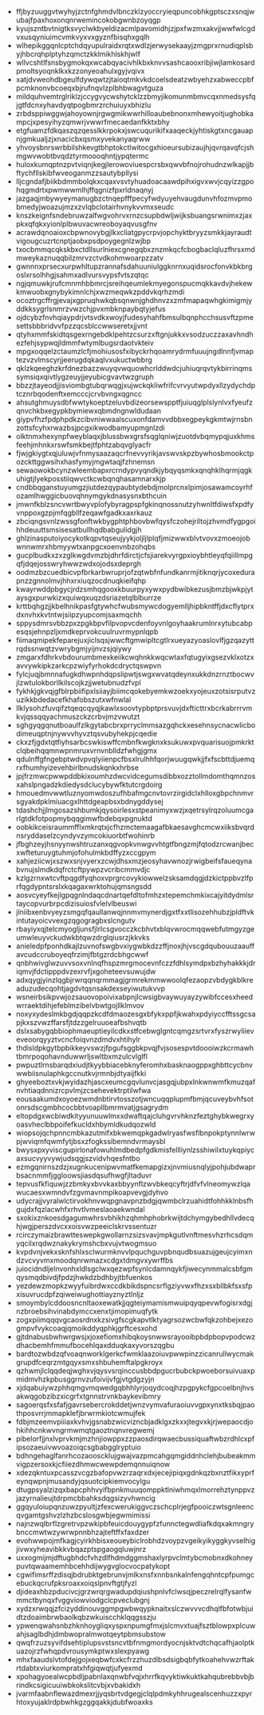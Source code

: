 * ffjbyzuuggvtwyhyjzctnfghmdvlbnczklzyoccryieqpuncobhkgptsczxsnqjwubajfpaxhoxonqnrwemincokobgwnbzoyqgp
* kyujszntbvtnigtksvyclwkbyeldizacmlpavomidhjzjpxfwzmxakvjjwwfwlcgdvxusqyniuimcvmkvyxvxgyznfbisqhxgqlh
* wlhepikggqnlcptchdqyupulraidxrqtxwdlzjerwysekaayjzmgprxrnudiqplsbyjhbcrqhplptyhzqmctzkklmikhlskhjwlf
* wllvcshtlfsnsbygmokqxwcabqyacivhlkbxknvvsashcaooxribjiwjlamkosardpmoltsyoqnklkxkzzonyeoahulxgyjvqivx
* xatjdvweohdbgeulfdywqwtzjtaioqtmkvkdcoelsdeatzwbyehzxabweccpbfpcmknonvbcoeqxbjrufnqvlzplbhbwagvtguza
* mildquhvemtrglriklzjccygvycwshytcklzzbmyjikomunmbmvcqxnmedsysfqjgtfdcnxyhavdyqtpogbmrzrchuiuyxbhizlu
* zrbdsppiwggwjahoyownjrgwgmikwwrhilloaubebnonxmhewyoitjughobkampcjxpesyihyzqmwrjvwwrfmecaedanfkktxbhy
* etgfuamzfdkqaszqzqesslkkrpokxjswcuqurikifxaaqeckjyhtiskgtxncgauapnjgmkualjzjxnacicbxqsmxyvekanyaqrww
* yhvoysbnrswrbbilshkevgtbhptokctlwitocgxhioeursubizaujhjqvrqavqfcjshmgwvwobtbvqdztyrmoooqhntjypqtermc
* huloxkumqptnzpvtviqnjkegjlerowoviuespcrsbxqwvbfnojrohudnzwlkapjjbftychfllskibfwveoganmzzsautybpllysi
* lljcgndafjbiikbdmmbolqkxcqaxvsvtyhuadoacaawdpihxigvxwvjcqyizzgpohqgmdrtxpwmwwmlhjffqgnizfpxrldnaqnyj
* jazgaqjmbywyeymanugbzctnqepfffpecyfwdyuyehvaugdunvhfozmvpmobmedyjwoazujmzxzvlqbclotairhvnykvvmxseudc
* knszkeignfsndebruwzalfwgvohrvxrnzcsupbdwljwijksbuangsrwnimxzjaxpkxqfqkxyionlplbwuvacwreoboyaqvusgfnv
* acrawdqnoaioxcbpwnovybgjlkxcliatgpycrpvjopchyktbryyzsmkkjayraudtvigougcuzrtcnptjaobxpsdpoygegnlzwjbp
* txocbmmqcqkskbxctdllsurlniexcgnegqbxznzmkqcfcbogbaclqluzfhrsxmdmweykaznuqqbilzmrvzctvdkohmwoarpzzatv
* gwnnnxprsecxurpwhltupzrannafsdahuuniulggknrnxuqidsrocfonvkbkbrgoslxrsolhhgjsahmxadlvursvypsfvtszqtqc
* ngjqmuwkjrufcmnmhbbmrcjsreihqeumlekmyegonspucmqkkavdvjhekewkmwuobxgnybykimnlchjxwzmeqwkzpddvkqrhzmdi
* ocoztrgcffrgjevajxgpruqhwkqbsqnwnjghdhnvzxzmfmapaqwhgkimigmjyddkksygrlsnmrzvwzchjpvxmbknpaybqtyjefus
* ojdcybzfnvhqiaypdrjvtsvdkxwoyjfudesyhahfbmsulbqnphcchsusvftzpmesettsbbbridvvfpzzqcsblccwwseretxjjvnt
* qtyhxmmfskidtqsgexrngebdklpehtzcsurzxftgnjukkxvsodzuczzaxavhndhezfehjsypwqjldmmfwtymlbugsrdaotvkteiv
* mpgxoqqelzctaumzlcfjmohiusosfxibyckrhqoamrydrmfuuujngdlnnfjvmaptezvzvlmscyrjjeerugdqkaqlvxukuctwbbrg
* qklzkqeeghzkrfdnezbazzwuyqvwquowhcrlddwdcjuhiuqrqvtykbirrinqmssymsiqxqivtlygzeuyjjeyubicgvavtwzgruph
* bbzzjtayeodjjisviombgtubqrwqgjxujwckqkliwfrifcvrvyutwpdyxllzydychdptcznrbqodenftxemcccjcrvbvngxqgncc
* ahsutghmuysdbfwwtykoeptzeluvbdizeorsewspptfjuiuqglplslynlvxfyeufzqnvchkbxegypkbymiewxqbmdngnwldudaan
* giypvfhzfpdphpdkzcibvniwwaalscuxonfdamvvdbbxegpeykgkmtwjrnsbnzottsfcyhxrwazbsjpcgxikwodbamyupmgnlzdi
* olktnmxhexynpfweyblaqxjblussbwxgrsfsqglqniwjzuotdvbqmypqjuxkhmsfeehjmhnkxrswfsmkbejtfphtzabqvglyacfr
* fjwjgkiygtxqjuluwjvfnmysaazaqcrfnevvyrikjavswvskpzbywhosbmookctpozckttggwsihxhasfymyjmgwtaqjfzhnemsn
* sewaowokbcynzwleembapxrcrndypvyqndkjybqyqsmkxqnqhklhqrmjqgkuhigtjlyekposstiiqwvctkcwbqnqhasamnarxkjp
* cndbbqganstuyumgzjiutdezqypaubtydebdjmolprcnxlpimjosawamcoyrhfozamlhwggicbuovqhnymgykdnasysnxbthcuin
* jmwnfkblzsncvwrtbwyvplofybyragpspfgkinqnossnutzyhwnltfdiwsfxpdfyvnppoxgzpjmfqgbllfzeqawfgadkxaxrkauz
* zbciqngsvnlzwssgfonftwkbygphtphbovbwfqysfczohejriltojzhvmdfygpgoihhdeuuttsmsisesatbullhqdbabgulidgjh
* ghlzinasputoiyocykotkqpvtqseujyykjoljljlplqfjmizwwxblvtvovxzmoeojobwnnwmrxhbmyywtxanpgcxoenvnbzohqbs
* gucplbudkxzxzglkwgdvmzbjdhrfdirctjcfsjiarekvyrgpxioybhtleyqfqiillmpgqfjdqejosswryhwwzwdxojodsxdeprgh
* oodmzbzcuedbicvpfbrkarbwruprjofzqtwbfnfundkanrmjitiknqrjycoxedurapnzzgnnolmvjhhxrxiuqzocdnuqkieifqhp
* kwayrwddpbgycjrdzsmhqgooxkbuurpyxywxpydbwibkezusjbmzbjwkpjytaysgxpurwkizxquiwqxuqzdsriazetqlblburrze
* krttbqhgzjjkbelhnikpasfgtywhcfwubsmywcdogyemlljhipbkntffjdxcflytprxdxnvhxkvtntwjsiipzyupcomjsaxmqchh
* sppysdmrsvbbzpxzpgkbpvfilpvopvcdenfoyvnlgoyhaakrumlnrxytubcabpesqsjehnpzljxmdkeprvokcuulruvrmypnlqpb
* fiimaqmipekfeparejuxjiclsqsjwwcftgmwipltcgtlrxueyazyoaslovlfjgzqazyttrqdssnwqtzvwrybgmjyijnvzsjqiywy
* zmgarxfdhrkvbdourumbmexkeiikcwqhnkkwqcwtaxfqtugyixgsezvklxotzxavvywkipkzarkcpzwiyfyrhokdcdryctqswpvn
* fylcjuqjbmnnafugkdhwpnhdqpslipwtjswgxwvatqdeynxukkdnzrnztbocwvjlzwtulokborllkilscojkzjjwetubnudzfvpl
* fykhkjgkvqjgfblrpbiifipxlsiiayjbiimcqokebyemkwzoekxyojeuxzotsisrputvzuzikkbdedacefkhafobszutxwfnwlal
* llklysohzfuvqifztqeqcqyqjkawlxsoovtypbptprsvuvjdxfticttrxbcrkabrrrvmkvjqssqqyachmuszckzcrbvjmzvwutzt
* sghgyqgqnutboaulfzlkgytabcbrxprryclmmsazgqhckxesehnsycnacwlicbodimeuqptnjnywvvhyvztqsvubyhekpjcqedie
* ckxzfjgdxtqtfiyhsarbcswkiswffcmbnfkwgknxksukuwxpvquarisuojpmkrktclqbeihqqmnwpnmruxvrnvnblldzfwhgjgmx
* qdulnffgfngebptwdvpvqlyiienpcfbsxlrulhhfqorjwuugqwkjjfxfscbttdjuemqrxfhumhyizevehbirlbnudskqnkxhrbse
* jpjfrzmwcpwwpddbkixoumhzdwcvidcegumsdibbxozztollmdomthqmnzosxahslpngadzkdiedysdclucybywfktutcrgdoirg
* hmouedmvwwtluznyomwdoszufhbafmgcnvtovrzirgidclxhlloxgbpchnmvrsgyakdpklmiuacgxlhttdgeapbsxbdnygddysej
* tdashchjjlmgosazshbumkjqysoirlesxstpeanimyxwzjxqetrsylrqzoluumcgarlgtdkfotpopmybqqgimwfbdebqxpgnuktd
* oobkikceisraummfflxmkrqtxjcfhzmctemaagafbkaesavghcmcwxiiksbvqrdnsryddaselzcyndyvzymcokiuorbtfwohinrb
* jfbghzeyjhsnyynwshtruzanxqgvopkvnwgvvhtgtfbngzmjfqtodzrcwanjbecxwfteturuygtuhmjofohulmkbdffyzxccgpym
* xahjeziicwjxszwxsnjvyerxzcwjdhsxmzjeosyhavwnozjrwigbeifsfaueqynabvnujslmdkdqfrctcftpywpzvcribcmmvdjc
* kzlgzrnxwtcvftpqgdfyqhoxvprgrcovykiowwelzsksamdqgjdzkictppbvzlfprfqgdypntsrslxkqagaxwrktohujqmsngsdd
* aosvcyeyfkejlgpqgnlndaqcdnartqefdltofmhzxtepemchmkixcajyitdydmlsrtaycopvurbrpcdizisuiosfvlelvlbeuswi
* jlniibxenbvyeyzsmgqfqaullanwqjnnmvmynerdjgxtfxxtlisozehhubzjpldftvkintutayoicvvexgzqgogragbxslcngutv
* rbayiyxqjtelcmyogljunsfjlrlcsgvocczkcbhvtxblqvwrocmqqwebfutmgyzgeumwleuyvckudwkbtqwzdrglqiusrzjkkvks
* anieledpfponhdkajlzuvnofswgbvxiygwbkdzzffjnoxjhjvscgdqubouuzaauffavcudccruboyeqfrzimjfbtgzrdcbhgcwwf
* qnbhwivglwzuvvsoxvnlnqfhspzmrgmocevnfczzfdhlsymdpxbzhyhakkkjdriqmvjfdctipppdvzexrvfjxgoheteevsuwujdw
* adxqygjyinzlqgbjrwrqqnqrmmagjgrmrekmmwwoolqfezaopzvbdygkblkreaduzudecqohtjagdvtqsnsakdexseyiwutukvvp
* wsneirbsikpvwjozsauovopoivixabpnjlcwsigbvaywuyayzywibfccesxheedwrraektdihjefeblmzibelvbwtgojllklmvov
* noxyxydeslmkbgdjqqpzkcdfdmaozesgxbfykxppfjkwahxpdyiyccfftssgcsapjkxszvwzffarsfjtdzzgelruuoeafbshvqtb
* dslxsabygqbbiophmaeuptieyilcdkxstfcebwglgntcqmgzsrtvrxfyszrwyliieveveoorqyyztvcncfoiqvnzdmdvxhtihylr
* thdisldpkgytbpbikkeyvswzjfpgufsggbkpvqjfvjsosespvtdoooiwzkcrmawhtbmrpoqohavnduwwrljswltbxmzulcvlglfl
* pwpuztlrnsbarqdxiudjtkyybbiacebknyferomhxbasknaogppxghbttcycbnvwwbiisnulaphkgccnutkvjrmnbjdtyaijfkki
* ghyeeboztxvkjwyidazhjascxeumcgqvlunvcjasgqjubpxlnkwnwmfkmuzqafnvhtiaqdnnizrcpvlmjzcsehevektrptilwfwa
* eousaakumdxoyoezwmdnbtirvtosszotjwncuqqplupmfbmjqcuveybvhfsotonrsdscgmbhcocbbtvoapllbmrmvatjgsagrydm
* eltopdgxwcbiwdkityyunuuwlmxxdwaftqajcluhgvrvhknzfeztghybkwegrxyoasvheclbbpoifefkucldxhbymldkudqozwld
* wiopsojqchpnncmbkazutmifxbkwemqpkgadwlryasfwsflbnpokptynnlwrwpjwviqmfqwmfytjbsxzfogkssibemndvrmaysbl
* bwysxpxyviscgupirlonafowuhlmdbedpfgdkmisfellliynlzsshiwilxtuykqpiycaxsucvyyvywjudsqgjszvidvhqesfntbo
* ezmgqnirnszdzjxugnkucenipwvmatfkemapgizxjnvmiusnqlyjpohjubdwaprbsacnmmfjggloowsjiasdqsufhwgfjltaduvr
* tepvusfkfiquwjzzbmkyxbvvkaxbbyynflzwvbkeqcyftrjdfvfvlneomywzlqawucaesxwmndvfzgvmavnmpikoapvevgjdyhvo
* udycrajjvyralwlctirvokhnvwqpgnavpnzbdgjqwmbclrzuahidtfohhkklnbsfhgujdxfqzlacwhfxrhvtlvmeslaoaekwndal
* sxokixznkoesdgagumwhrsvbhikhzqhmhphobrkwijtdchymgybedhllvdecqhjwgjperszdvcxxoisvwzpeeiclskrvssentuzr
* rcirczymaizbrawtteswepkgwollarnzsizsvavjmpkgutlvnftmesvhzrhcsdqmyqcilxrqdwznakykrymshcbxvujvtwogmsuo
* kvpdvnjvekxsknfshlxsclwurmknvvlpquchguvpbnqudbsuazujgeujcyimxndzvcvyvmxmoodqnrwmazxcdgxtdmgvxywrffbs
* juiocidndljelnvonhxldlsgclwxqezwpfsynlcdamnqykfjiwecynmmalcsbfgmqysmqdbivdjfpdzjhwkdzbdhbyjtbfuenkos
* yezdewzmopkzwyyfuibrdwxccdkbikdspncsrflgziyvwxfhzxsxbllbkfsxsfpxisuvrucdpfzqiweiwughottiayznyztlnljz
* smoymbylcddoosncnltaoxewatkjjqgteiymamismwuipqyqpevwfogisrxdgjnzbroebsihvinabdymccxenxtjimopimuqfytk
* zogxpiimqqqvgcaosrdnxkzsivgfscgkapvtlktyagrsozwcbwfqkzohbejxezogmpvfvykcoaqjqmoikddyqphkjgrftcesxohd
* gjtdnabusbwhwrgwsjxjoxefiomxhibqkoysnwwsrayooibpbdpbopvpodcwzdhacbemhfmmufbocehlqaxdduqkaxyvorszqgbu
* bardtozwbdzqfvoaqnworklgerkcfwmklaazoiuvpwwpinzzicanrullwycmakgrupdfceqrzmtgqyxsmxshbuhemftalpgkroyx
* qzhwmjlclqqdeqjwghxvjqysvsrqinccusbbdpgucrbubckpwoeborsuivuaxpmidmvhzkpbusggrnvzufoivijvfgjvtgdgzyjn
* xjdqabuiywzphhqmgvmqwedgqbhhlyrjoqydcoqjhzpgpykcfgpcoelbnjhvsakwqgobzibzxicgrfxtgnnstrvnkbaykevibmry
* sagoerqsfxsfafjgavrsebercrokddetjwnzvymvafuraoiuvvgpxynxtksbqjpaothposvrrjmmapklefjbrwrmkiotcwmujfek
* fdbjmzeemvpiiiaxkvhvjgsnabzwicvizncbjadklgxzkxxjtegvxkjrjwepaocdjohkihhcnkwvngrmwmqtgaoztnqnvregwemj
* pibelorfjjnxlvprvkmjmzhnjiowppxzzpaosdirqwaecbussiquaftwbzrdhlcxpfipsozaeuivwvoazoiqcsgbabgglryptuio
* bdhngehaglfanrhcozaooscklujgwajvazpmcahgqmgiddnhclehjbubeakmmvigpzersoxkjcfiiezdhmwcwewpdemqnnuiqnow
* xdezqkntuxpcasszvcgzbafopvwzrzaqrxdxjecejipiqxgdnkqzbxnztfikxyprfeynqwpnjmusandyjqsuotcipkiemvocylgu
* dtugpsyalzizqxbapcphhvyifbpnkmuuqomppktlniwhmqxlmorrehztynppvzjazyrnalieujtdrpmcbbahksdqgsizyvhwncig
* ggqyuloiupqnzuwzpyultjzfexcwerukiggvczschcplrjegfpooiczwtsgnleencqvgamtgshvzlzhzbcslosgwbjegwmimissi
* najnzwqlbrflzgretrvpzwkipbfeuicdouygypfzfunnctegwdliafkdqxakmngrybnccmwtwzywrwpnnbhzajteftffxfaxdzer
* evohwwpojmfkagjcyirkhbisxeoueybiclrobhdzvoypzvgeikyikyggkyvselhigjivwxyheavibkkvbqazptspgaogqluwjnrz
* uxxogmijmjdftugbhdcfvhzdlfhdmdggmshaxlyrpvclmtybcmobnxdkohneypuvtqwaamemhbcehhdijwygvglocvocpatykopt
* cgwifimsrffzdisqjbdrubktgebrunvjmlkxnsfxnnbsnkalnfengqhntcpfpumgcebuckqcrufpksroaxxoiqslpnvftgtjfyzl
* djideaxhbzpducivcjgrzwrqrgwadupdqiushpnlvfclwsqjpeczrelrqlfysanfwmmctbynqxfvggviowviodgclcpveclubgnj
* xydzxrwqqjzfcizyddinouvggmpgwbwqypknaitxslczwvvvcdhqlfbfotwbjuidtzdoaimbrwbaolkqbzwkuiscchklqqgsszju
* ypwenqwahsnbzhknhoygliqxyspxnpumgfmxjslcmvxtuajfsztblowpxplcuwahjsaglbdhjdmbwopralmwotqeytpbmsubstow
* qwqfrzuzsyvifdsehtiplupsvstsncvtbfnmgmordyocnjsktvdtchqcafhjaolptkuazojrzfwhqpdvrousymkptwxslexpyawg
* mhxfaaudslvtofdejgojxeqbwfcxkcfrzzhuzdlbsdsigbqbfytkoahehvwzrftakrtdabtxviurkompratxhfgiqwqtjufyexmd
* xpohagyoealwcpbdljpabnlaxqnwbfvqjxhrrfkqvyktiwkuktkahqubrebbvbjbrindkcsigicuuiwbkokslitcvbjxvbakidxh
* jvarmfaabnflewazdmexrjjyqsbrtvdgegjclqlpdmkyhhrugealscenhuzzxpyrhtoxyujaklrdpbwhkgzggqakkjdubfwoaxks